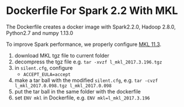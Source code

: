 # Dockerfile For Spark 2.2 With MKL

The Dockerfile creates a docker image with Spark2.2.0, Hadoop 2.8.0, Python2.7 and numpy 1.13.0 

To improve Spark performance, we properly configure [MKL 11.3](https://software.intel.com/en-us/articles/intel-mkl-113-release-notes).

1. download MKL tgz file to current folder
2. decompress the tgz file e.g. `tar -xvzf l_mkl_2017.3.196.tgz`
3. in `silent.cfg`, configure
   * `ACCEPT_EULA=accept`
4. make a tar ball with the modified `silent.cfg`, e.g. `tar -cvzf l_mkl_2017.0.098.tgz l_mkl_2017.0.098`
5. put the tar ball in the same folder with the dockerfile
6. set `ENV mkl` in Dockerfile, e.g. `ENV mkl=l_mkl_2017.3.196`

